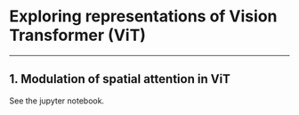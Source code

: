 # Exploring representations of Vision Transformer (ViT)

---

## 1. Modulation of spatial attention in ViT

See the jupyter notebook.